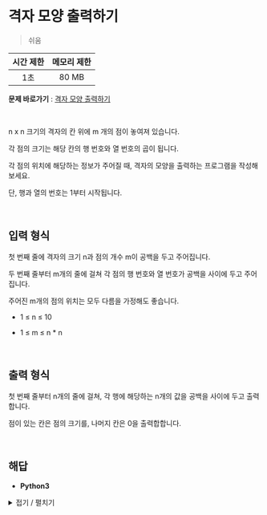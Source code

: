 # 격자 모양 출력하기
> 쉬움

|시간 제한|메모리 제한|
|:---:|:---:|
|1초|80 MB|

**문제 바로가기** : [격자 모양 출력하기](https://www.codetree.ai/missions/4/problems/print-grid-shape/description "격자 모양 출력하기")

</br>

n x n 크기의 격자의 칸 위에 m 개의 점이 놓여져 있습니다.

각 점의 크기는 해당 칸의 행 번호와 열 번호의 곱이 됩니다.

각 점의 위치에 해당하는 정보가 주어질 때, 격자의 모양을 출력하는 프로그램을 작성해보세요.

단, 행과 열의 번호는 1부터 시작됩니다.

</br>

## 입력 형식
첫 번째 줄에 격자의 크기 n과 점의 개수 m이 공백을 두고 주어집니다.

두 번째 줄부터 m개의 줄에 걸쳐 각 점의 행 번호와 열 번호가 공백을 사이에 두고 주어집니다.

주어진 m개의 점의 위치는 모두 다름을 가정해도 좋습니다.

- 1 ≤ n ≤ 10

- 1 ≤ m ≤ n * n

</br>

## 출력 형식
첫 번째 줄부터 n개의 줄에 걸쳐, 각 행에 해당하는 n개의 값을 공백을 사이에 두고 출력합니다.

점이 있는 칸은 점의 크기를, 나머지 칸은 0을 출력합합니다.

</br>

## 해답
- **Python3**
<details>
<summary>접기 / 펼치기</summary>
<div markdown="1">

```py
n, m = tuple(map(int, input().split()))
array = [
    [0 for _ in range(n)]
    for _ in range(n)
]

for i in range(m):
    r, c = tuple(map(int, input().split()))
    array[r-1][c-1] = r * c

for row in array:
    for element in row:
        print(element, end=" ")
    print()
```

</div>
</details>